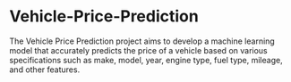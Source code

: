 # Vehicle-Price-Prediction
The Vehicle Price Prediction project aims to develop a machine learning model that accurately predicts the price of a vehicle based on various specifications such as make, model, year, engine type, fuel type, mileage, and other features.
